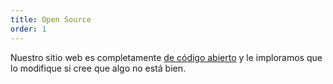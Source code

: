 ```yaml
---
title: Open Source
order: 1
---
```


Nuestro sitio web es completamente [de código abierto](https://github.com/amongussubreddit/ramong.us) y le imploramos que lo modifique si cree que algo no está bien.
